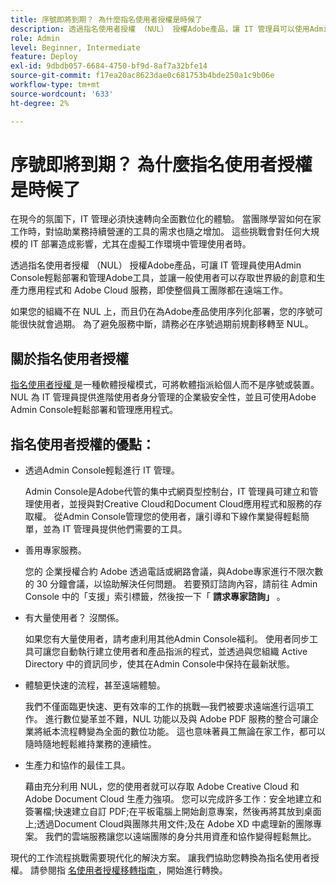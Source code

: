 ```yaml
---
title: 序號即將到期？ 為什麼指名使用者授權是時候了
description: 透過指名使用者授權 （NUL） 授權Adobe產品，讓 IT 管理員可以使用Admin Console輕鬆部署和管理Adobe工具，並讓使用者存取世界級的創意和生產力應用程式和 Adobe Cloud 服務，即使整個員工團隊都在遠端
role: Admin
level: Beginner, Intermediate
feature: Deploy
exl-id: 9dbdb057-6684-4750-bf9d-8af7a32bfe14
source-git-commit: f17ea20ac8623dae0c681753b4bde250a1c9b06e
workflow-type: tm+mt
source-wordcount: '633'
ht-degree: 2%

---
```


# 序號即將到期？ 為什麼指名使用者授權是時候了

在現今的氛圍下，IT 管理必須快速轉向全面數位化的體驗。 當團隊學習如何在家工作時，對協助業務持續營運的工具的需求也隨之增加。 這些挑戰會對任何大規模的 IT 部署造成影響，尤其在虛擬工作環境中管理使用者時。

透過指名使用者授權 （NUL） 授權Adobe產品，可讓 IT 管理員使用Admin Console輕鬆部署和管理Adobe工具，並讓一般使用者可以存取世界級的創意和生產力應用程式和 Adobe Cloud 服務，即使整個員工團隊都在遠端工作。

如果您的組織不在 NUL 上，而且仍在為Adobe產品使用序列化部署，您的序號可能很快就會過期。 為了避免服務中斷，請務必在序號過期前規劃移轉至 NUL。

## 關於指名使用者授權

[指名使用者授權 ](https://helpx.adobe.com/enterprise/using/licensing.html) 是一種軟體授權模式，可將軟體指派給個人而不是序號或裝置。 NUL 為 IT 管理員提供進階使用者身分管理的企業級安全性，並且可使用Adobe Admin Console輕鬆部署和管理應用程式。

## 指名使用者授權的優點：

* 透過Admin Console輕鬆進行 IT 管理。

  Admin Console是Adobe代管的集中式網頁型控制台，IT 管理員可建立和管理使用者，並授與對Creative Cloud和Document Cloud應用程式和服務的存取權。 從Admin Console管理您的使用者，讓引導和下線作業變得輕鬆簡單，並為 IT 管理員提供他們需要的工具。

* 善用專家服務。

  您的 企業授權合約 Adobe 透過電話或網路會議，與Adobe專家進行不限次數的 30 分鐘會議，以協助解決任何問題。 若要預訂諮詢內容，請前往 Admin Console 中的「支援」索引標籤，然後按一下「 **請求專家諮詢」** 。

* 有大量使用者？ 沒關係。

  如果您有大量使用者，請考慮利用其他Admin Console福利。 使用者同步工具可讓您自動執行建立使用者和產品指派的程式，並透過與您組織 Active Directory 中的資訊同步，使其在Admin Console中保持在最新狀態。

* 體驗更快速的流程，甚至遠端體驗。

  我們不僅面臨更快速、更有效率的工作的挑戰—我們被要求遠端進行這項工作。 進行數位變革並不難，NUL 功能以及與 Adobe PDF 服務的整合可讓企業將紙本流程轉變為全面的數位功能。 這也意味著員工無論在家工作，都可以隨時隨地輕鬆維持業務的連續性。

* 生產力和協作的最佳工具。

  藉由充分利用 NUL，您的使用者就可以存取 Adobe Creative Cloud 和 Adobe Document Cloud 生產力強項。 您可以完成許多工作：安全地建立和簽署檔;快速建立自訂 PDF;在平板電腦上開始創意專案，然後再將其放到桌面上;透過Document Cloud與團隊共用文件;及在 Adobe XD 中處理新的團隊專案。 我們的雲端服務讓您以遠端團隊的身分共用資產和協作變得輕鬆無比。

現代的工作流程挑戰需要現代化的解決方案。 讓我們協助您轉換為指名使用者授權。 請參閱指 [ 名使用者授權移轉指南 ](https://offers.adobe.com/content/dam/offer-manager/en/na/marketing/CCE/Adobe_Named_User_Licensing_Migration_Guide.pdf) ，開始進行轉換。
